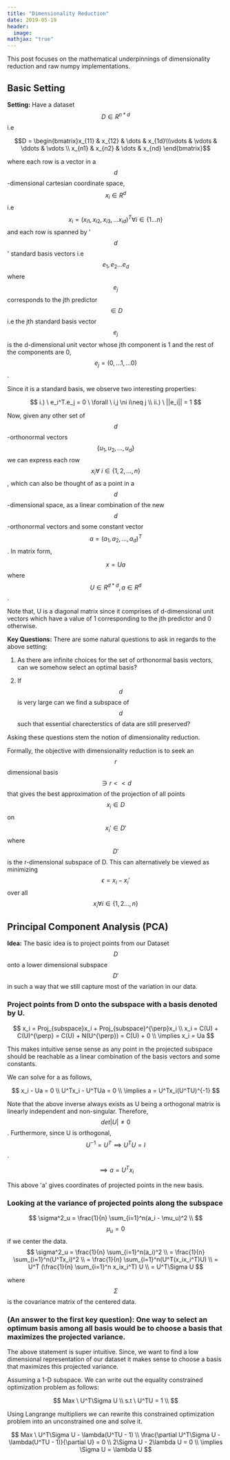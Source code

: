 ```yaml
---
title: "Dimensionality Reduction"
date: 2019-05-19
header:
  image:
mathjax: "true"
---
```


This post focuses on the mathematical underpinnings of dimensionality reduction and raw numpy implementations.

## Basic Setting

**Setting:** Have a dataset $$D \in R^{n*d}$$ i.e

$$D = \begin{bmatrix}x_{11} & x_{12} & \dots & x_{1d}\\\vdots & \vdots & \ddots & \vdots \\
x_{n1} & x_{n2} & \dots & x_{nd} \end{bmatrix}$$

where each row is a vector in a $$d$$-dimensional cartesian coordinate space, $$x_i \in R^d$$ i.e $$x_i = (x_{i1},x_{i2},x_{i3},...x_{id})^T \forall i \in \{1...n\}$$ and each row is spanned by '$$d$$' standard basis vectors i.e $$e_1,e_2...e_d$$ where $$e_j$$ corresponds to the jth predictor $$\in D$$ i.e the jth standard basis vector $$e_j$$ is the d-dimensional unit vector whose jth component is 1 and the rest of the components are 0, $$e_j = (0,...1,...0)$$.


Since it is a standard basis, we observe two interesting properties:

$$
i.) \ e_i^T.e_j = 0  \ \forall \ i,j \ni i\neq j \\
ii.) \ ||e_i|| = 1
$$

Now, given any other set of $$d$$-orthonormal vectors $$\{u_1,u_2,...,u_d\}$$ we can express each row $$x_i \forall \ i \in \{1,2,...,n\}$$, which can also be thought of as a point in a $$d$$-dimensional space, as a linear combination of the new $$d$$-orthonormal vectors and some constant vector $$a = (a_1,a_2,...,a_d)^T$$. In matrix form,

$$x = Ua$$ where $$U \in R^{d*d}, a \in R^d$$.

Note that, U is a diagonal matrix since it comprises of d-dimensional unit vectors which have a value of 1 corresponding to the jth predictor and 0 otherwise.

**Key Questions:** There are some natural questions to ask in regards to the above setting:

1. As there are infinite choices for the set of orthonormal basis vectors, can we somehow select an optimal basis?

2. If $$d$$ is very large can we find a subspace of $$d$$ such that essential charecterstics of data are still preserved?

Asking these questions stem the notion of dimensionality reduction.

Formally, the objective with dimensionality reduction is to seek an $$r$$ dimensional basis $$\ni r << d$$ that gives the best approximation of the projection of all points $$x_i \in D$$ on $$x_i' \in D'$$ where $$D'$$ is the r-dimensional subspace of D. This can alternatively be viewed as minimizing $$\epsilon = x_i-x_i'$$ over all $$x_i \forall i \in \{1,2...,n\}$$

## Principal Component Analysis (PCA)

**Idea:** The basic idea is to project points from our Dataset $$D$$ onto a lower dimensional subspace $$D'$$ in such a way that we still capture most of the variation in our data.

### Project points from D onto the subspace with a basis denoted by U.

$$
x_i = Proj_{subspace}x_i + Proj_{subspace}^{\perp}x_i \\
x_i = C(U) + C(U)^{\perp} = C(U) + N(U^{\perp}) = C(U) + 0 \\
\implies x_i = Ua
$$

This makes intuitive sense sense as any point in the projected subspace should be reachable as a linear combination of the basis vectors and some constants.

We can solve for a as follows,

$$
x_i - Ua = 0 \\
U^Tx_i - U^TUa = 0 \\
\implies a = U^Tx_i(U^TU)^{-1}
$$

Note that the above inverse always exists as U being a orthogonal matrix is linearly independent and non-singular. Therefore, $$det |U| \neq 0$$ . Furthermore, since U is orthogonal, $$U^{-1} = U^T \implies U^TU = I$$.

$$
\implies a = U^Tx_i
$$

This above 'a' gives coordinates of projected points in the new basis.

### Looking at the variance of projected points along the subspace

$$
\sigma^2_u = \frac{1}{n} \sum_{i=1}^n(a_i - \mu_u)^2 \\
$$
$$\mu_u = 0$$ if we center the data.
$$
\sigma^2_u = \frac{1}{n} \sum_{i=1}^n(a_i)^2 \\
= \frac{1}{n} \sum_{i=1}^n(U^Tx_i)^2 \\
= \frac{1}{n} \sum_{i=1}^n(U^T(x_ix_i^T)U) \\
= U^T (\frac{1}{n} \sum_{i=1}^n x_ix_i^T) U \\
= U^T\Sigma U
$$

where $$\Sigma$$ is the covariance matrix of the centered data.

### (An answer to the first key question): One way to select an optimum basis among all basis would be to choose a basis that maximizes the projected variance.

The above statement is super intuitive. Since, we want to find a low dimensional representation of our dataset it makes sense to choose a basis that maximizes this projected variance.

Assuming a 1-D subspace. We can write out the equality constrained optimization problem as follows:

$$
Max \ U^T\Sigma U \\
s.t \ U^TU = 1 \\
$$

Using Langrange multipliers we can rewrite this constrained optimization problem into an unconstrained one and solve it.

$$
Max \ U^T\Sigma U - \lambda(U^TU - 1) \\
\frac{\partial U^T\Sigma U - \lambda(U^TU - 1)}{\partial U} = 0 \\
2\Sigma U - 2\lambda U = 0 \\
\implies \Sigma U = \lambda U
$$
